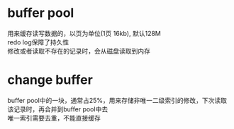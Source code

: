 # buffer pool
用来缓存读写数据的，以页为单位(1页 16kb), 默认128M  
redo log保障了持久性  
修改或者读取不存在的记录时，会从磁盘读取到内存  

# change buffer
buffer pool中的一块，通常占25%，用来存储非唯一二级索引的修改，下次读取该记录时，再合并到buffer pool中去  
唯一索引需要去重，不能直接缓存
